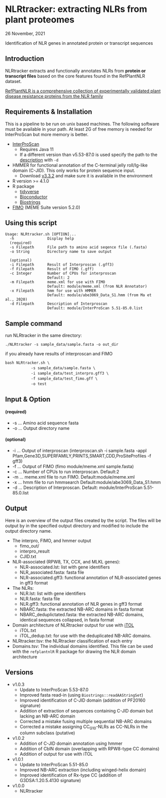NLRtracker: extracting NLRs from plant proteomes
================
26 November, 2021

Identification of NLR genes in annotated protein or transcript sequences

## Introduction

NLRtracker extracts and functionally annotates NLRs from **protein or
transcript files** based on the core features found in the RefPlantNLR
dataset.

[RefPlantNLR is a comprehensive collection of experimentally validated
plant disease resistance proteins from the NLR
family](https://journals.plos.org/plosbiology/article?id=10.1371/journal.pbio.3001124)

## Requirements & Installation

This is a pipeline to be run on unix based machines. The following
software must be available in your path. At least 2G of free memory is
needed for InterProScan but more memory is better.

-   [InterProScan](https://www.ebi.ac.uk/interpro/download/)
    -   Requires Java 11
    -   If a different version than v5.53-87.0 is used specify the path
        to the
        [description](https://ftp.ebi.ac.uk/pub/databases/interpro/entry.list)
        with `-d`
-   HMMER for functional annotation of the C-terminal jelly roll/Ig-like
    domain (C-JID). This only works for protein sequence input.
    -   Download [v3.3.2](http://hmmer.org/download.html) and make sure
        it is available in the environment
-   R version &gt;= 4.1.0
-   R package
    -   [tidyverse](https://www.tidyverse.org/)
    -   [Bioconductor](https://bioconductor.org/)
    -   [Biostrings](https://bioconductor.org/packages/release/bioc/html/Biostrings.html)
-   [FIMO](https://meme-suite.org/meme/) (MEME Suite version 5.2.0)

## Using this script

``` text
Usage: NLRtracker.sh [OPTION]...
  -h               Display help
  (required)
  -s Filepath      File path to amino acid seqence file (.fasta)
  -o String        Directory name to save output

  (optional)
  -i Filepath      Result of Interproscan (.gff3)
  -f Filepath      Result of FIMO (.gff)
  -c Integer       Number of CPUs for interproscan
                   Default: 2
  -m Filepath      meme.xml for use with FIMO
                   Default: module/meme.xml (from NLR Annotator)
  -x Filepath      hmm for use with HMMER
                   Default: module/abe3069_Data_S1.hmm (from Ma et al., 2020)
  -d Filepath      Description of Interproscan
                   Default: module/InterProScan 5.51-85.0.list
```

## Sample command

run NLRtracker in the same directory:

``` text
./NLRtracker -s sample_data/sample.fasta -o out_dir
```

if you already have results of interproscan and FIMO

    bash NLRtracker.sh \
    　　　　　　　-s sample_data/sample.fasta \
    　　　　　　　-i sample_data/test_interpro.gff3 \
    　　　　　　　-f sample_data/test_fimo.gff \
    　　　　　　　-o test

## Input & Option

#### (required)

-   -s … Amino acid sequence fasta
-   -o … Output directory name

#### (optional)

-   -i … Output of interproscan (interproscan.sh -i sample.fasta -appl
    Pfam,Gene3D,SUPERFAMILY,PRINTS,SMART,CDD,ProSiteProfiles -f gff3)
-   -f … Output of FIMO (fimo module/meme.xml sample.fasta)
-   -c … Number of CPUs to run interproscan. Default:2
-   -m … meme.xml file to run FIMO. Default:module/meme.xml
-   -x … hmm file to run hmmsearch Default:module/abe3069\_Data\_S1.hmm
-   -d … Description of Interproscan. Default: module/InterProScan
    5.51-85.0.list

## Output

Here is an overview of the output files created by the script. The files
will be output by in the specified output directory and modified to
include the output directory name.

-   The interpro, FIMO, and hmmer output
    -   fimo\_out/
    -   interpro\_result
    -   CJID.txt
-   NLR-associated (RPW8, TX, CCX, and MLKL genes):
    -   NLR-associated.lst: list with gene identifiers
    -   NLR\_associated.fasta: fasta file
    -   NLR-associated.gff3: functional annotation of NLR-associated
        genes in gff3 format
-   The NLRs:
    -   NLR.lst: list with gene identifiers
    -   NLR.fasta: fasta file
    -   NLR.gff3: functional annotation of NLR genes in gff3 format
    -   NBARC.fasta: the extracted NB-ARC domains in fasta format
    -   NBARC\_deduplictated.fasta: the extracted NB-ARC domains,
        identical sequences collapsed, in fasta format
-   Domain architecture of NLRtracker output for use with
    [iTOL](https://itol.embl.de/)
    -   iTOL.txt
    -   iTOL\_dedup.txt: for use with the deduplicated NB-ARC domains.
-   NLRtracker.tsv: the NLRtracker classification of each entry
-   Domains.tsv: The individual domains identified. This file can be
    used with the `refplantnlR` R package for drawing the NLR domain
    architecture

## Versions

-   v1.0.3
    -   Update to InterProScan 5.53-87.0
    -   Improved fasta read-in (using `Biostrings::readAAStringSet`)
    -   Improved identification of C-JID domain (addition of PF20160
        signature)
    -   Addition of extraction of sequences containing C-JID domain but
        lacking an NB-ARC domain
    -   Corrected a mistake fusing multiple sequential NB-ARC domains
    -   Corrected a mistake assigning CC<sub>G10</sub>-NLRs as CC-NLRs
        in the column subclass (putative)
-   v1.0.2
    -   Addition of C-JID domain annotation using hmmer
    -   Addition of CblN domain (overlapping with RPW8-type CC domains)
    -   Addition of output for use with iTOL
-   v1.0.1
    -   Update to InterProScan 5.51-85.0
    -   Improved NB-ARC extraction (including winged-helix domain)
    -   Improved identification of Rx-type CC (addition of
        G3DSA:1.20.5.4130 signature)
-   v1.0.0
    -   NLRtracker
